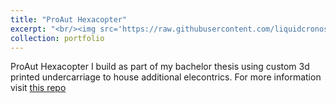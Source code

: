 ```yaml
---
title: "ProAut Hexacopter"
excerpt: "<br/><img src='https://raw.githubusercontent.com/liquidcronos/optical-stabilisation/master/pictures/aufbau.png' width='500'>"
collection: portfolio
---
```


ProAut Hexacopter I build as part of my bachelor thesis using custom 3d printed undercarriage to house additional elecontrics.
For more information visit [this repo](https://github.com/liquidcronos/optical-stabilisation/wiki)

